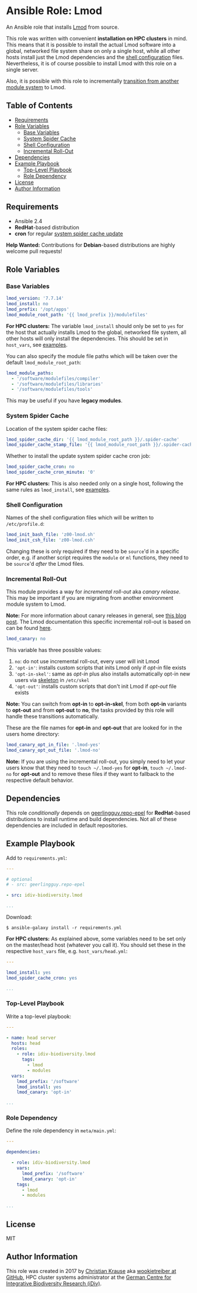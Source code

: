 Ansible Role: Lmod
==================

An Ansible role that installs [Lmod][] from source.

This role was written with convenient **installation on HPC clusters** in mind.
This means that it is possible to install the actual Lmod software into a
global, networked file system share on only a single host, while all other
hosts install just the Lmod dependencies and the [shell
configuration](#shell-configuration) files. Nevertheless, it is of course
possible to install Lmod with this role on a single server.

Also, it is possible with this role to incrementally [transition from another
module system](#incremental-roll-out) to Lmod.

Table of Contents
-----------------

<!-- toc -->

- [Requirements](#requirements)
- [Role Variables](#role-variables)
  * [Base Variables](#base-variables)
  * [System Spider Cache](#system-spider-cache)
  * [Shell Configuration](#shell-configuration)
  * [Incremental Roll-Out](#incremental-roll-out)
- [Dependencies](#dependencies)
- [Example Playbook](#example-playbook)
  * [Top-Level Playbook](#top-level-playbook)
  * [Role Dependency](#role-dependency)
- [License](#license)
- [Author Information](#author-information)

<!-- tocstop -->

Requirements
------------

- Ansible 2.4
- **RedHat**-based distribution
- **cron** for regular [system spider cache update](#system-spider-cache)

**Help Wanted:** Contributions for **Debian**-based distributions are highly
welcome pull requests!

Role Variables
--------------

### Base Variables

```yml
lmod_version: '7.7.14'
lmod_install: no
lmod_prefix: '/opt/apps'
lmod_module_root_path: '{{ lmod_prefix }}/modulefiles'
```

**For HPC clusters:** The variable `lmod_install` should only be set to `yes`
for the host that actually installs Lmod to the global, networked file system,
all other hosts will only install the dependencies. This should be set in
`host_vars`, see [examples](#example-playbook).

You can also specify the module file paths which will be taken over the default
`lmod_module_root_path`:

```yml
lmod_module_paths:
  - '/software/modulefiles/compiler'
  - '/software/modulefiles/libraries'
  - '/software/modulefiles/tools'
```

This may be useful if you have **legacy modules**.

### System Spider Cache

Location of the system spider cache files:

```yml
lmod_spider_cache_dir: '{{ lmod_module_root_path }}/.spider-cache'
lmod_spider_cache_stamp_file: '{{ lmod_module_root_path }}/.spider-cache.stamp'
```

Whether to install the update system spider cache cron job:

```yml
lmod_spider_cache_cron: no
lmod_spider_cache_cron_minute: '0'
```

**For HPC clusters:** This is also needed only on a single host, following the
same rules as `lmod_install`, see [examples](#example-playbook).

### Shell Configuration

Names of the shell configuration files which will be written to
`/etc/profile.d`:

```yml
lmod_init_bash_file: 'z00-lmod.sh'
lmod_init_csh_file: 'z00-lmod.csh'
```

Changing these is only required if they need to be `source`'d in a specific
order, e.g. if another script requires the `module` or `ml` functions, they
need to be `source`'d *after* the Lmod files.

### Incremental Roll-Out

This module provides a way for *incremental roll-out* aka *canary release*.
This may be important if you are migrating from another environment module
system to Lmod.

**Note:** For more information about canary releases in general, see [this blog
post][canary]. The Lmod documentation this specific incremental roll-out is
based on can be found [here][lmod-canary].

```yml
lmod_canary: no
```

This variable has three possible values:

1.  `no`: do not use incremental roll-out, every user will init Lmod
1.  `'opt-in'`: installs custom scripts that inits Lmod only if *opt-in* file
    exists
1.  `'opt-in-skel'`: same as *opt-in* plus also installs automatically opt-in
    new users via [skeleton](http://www.linfo.org/etc_skel.html) in `/etc/skel`
1.  `'opt-out'`: installs custom scripts that don't init Lmod if *opt-out* file
    exists

**Note:** You can switch from **opt-in** to **opt-in-skel**, from both
**opt-in** variants to **opt-out** and from **opt-out** to **no**, the tasks
provided by this role will handle these transitions automatically.

These are the file names for **opt-in** and **opt-out** that are looked for in
the users home directory:

```yml
lmod_canary_opt_in_file: '.lmod-yes'
lmod_canary_opt_out_file: '.lmod-no'
```

**Note:** If you are using the incremental roll-out, you simply need to let
your users know that they need to `touch ~/.lmod-yes` for **opt-in**, `touch
~/.lmod-no` for **opt-out** and to remove these files if they want to fallback
to the respective default behavior.

Dependencies
------------

This role *conditionally* depends on [geerlingguy.repo-epel][repo-epel] for
**RedHat**-based distributions to install runtime and build dependencies. Not
all of these dependencies are included in default repositories.

Example Playbook
----------------

Add to `requirements.yml`:

```yml
---

# optional
# - src: geerlingguy.repo-epel

- src: idiv-biodiversity.lmod

...
```

Download:

```console
$ ansible-galaxy install -r requirements.yml
```

**For HPC clusters:** As explained above, some variables need to be set only on
the master/head host (whatever you call it). You should set these in the
respective `host_vars` file, e.g. `host_vars/head.yml`:

```yml
---

lmod_install: yes
lmod_spider_cache_cron: yes

...
```

### Top-Level Playbook

Write a top-level playbook:

```yml
---

- name: head server
  hosts: head
  roles:
    - role: idiv-biodiversity.lmod
      tags:
        - lmod
        - modules
  vars:
    lmod_prefix: '/software'
    lmod_install: yes
    lmod_canary: 'opt-in'

...
```

### Role Dependency

Define the role dependency in `meta/main.yml`:

```yml
---

dependencies:

  - role: idiv-biodiversity.lmod
    vars:
      lmod_prefix: '/software'
      lmod_canary: 'opt-in'
    tags:
      - lmod
      - modules

...
```

License
-------

MIT

Author Information
------------------

This role was created in 2017 by [Christian Krause][author] aka [wookietreiber
at GitHub][wookietreiber], HPC cluster systems administrator at the [German
Centre for Integrative Biodiversity Research (iDiv)][idiv].


[author]: https://www.idiv.de/groups_and_people/employees/details/eshow/krause-christian.html
[canary]: https://martinfowler.com/bliki/CanaryRelease.html
[lmod-canary]: http://lmod.readthedocs.io/en/latest/045_transition.html
[epel]: https://fedoraproject.org/wiki/EPEL
[idiv]: https://www.idiv.de/
[Lmod]: http://lmod.readthedocs.io/en/latest/
[repo-epel]: https://galaxy.ansible.com/geerlingguy/repo-epel/
[wookietreiber]: https://github.com/wookietreiber
